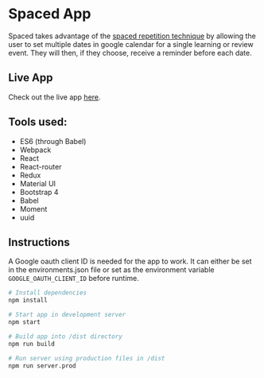 # Spaced App
Spaced takes advantage of the [spaced repetition technique](https://en.wikipedia.org/wiki/Spaced_repetition) by allowing the user to set multiple dates in google calendar for a single learning or review event. They will then, if they choose, receive a reminder before each date.

## Live App
Check out the live app [here](http://spaced.surge.sh).

## Tools used:
* ES6 \(through Babel\)
* Webpack
* React
* React-router
* Redux
* Material UI
* Bootstrap 4
* Babel
* Moment
* uuid

## Instructions
A Google oauth client ID is needed for the app to work. It can either be set in the environments.json file or set as the environment variable `GOOGLE_OAUTH_CLIENT_ID` before runtime.
```bash
# Install dependencies
npm install

# Start app in development server
npm start

# Build app into /dist directory
npm run build

# Run server using production files in /dist
npm run server.prod
```
